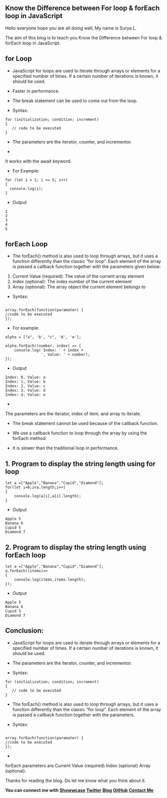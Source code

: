 ## Know the Difference between For loop & forEach loop in JavaScript

Hello everyone hope you are all doing well, My name is Surya L.

The aim of this blog is to teach you Know the Difference between For loop & forEach loop in JavaScript.

## for Loop

- JavaScript for loops are used to iterate through arrays or elements for a specified number of times. If a certain number of iterations is known, it should be used.

- Faster in performance.

- The break statement can be used to come out from the loop.
- Syntax:

```
for (initialization; condition; increment)  
{  
   // code to be executed
}
```

- The parameters are the iterator, counter, and incrementor.

- 
It works with the await keyword.


- For Example:
```
for (let i = 1; i <= 5; i++)
{
  console.log(i);
}
```

- Output
```
1
2
3
4
5
```

## forEach Loop
- The forEach() method is also used to loop through arrays, but it uses a function differently than the classic “for loop”. Each element of the array is passed a callback function together with the parameters given below:

1. Current Value (required): The value of the current array element
2. Index (optional): The index number of the current element
3. Array (optional): The array object the current element belongs to

- Syntax:

```

array.forEach(function(paramater) {
//code to be executed
});
```

- For example:

```
alpha = ["a", 'b', "c", 'd', 'e'];

alpha.forEach((number, index) => {
    console.log('Index: ' + index + 
                ', Value: ' + number);
});

```
- Output

```
Index: 0, Value: a 
Index: 1, Value: b 
Index: 2, Value: c 
Index: 3, Value: d 
Index: 4, Value: e
```

- 
The parameters are the iterator, index of item, and array to iterate.

- The break statement cannot be used because of the callback function.
- We use a callback function to loop through the array by using the forEach method.

- 	It is slower than the traditional loop in performance.

## 1. Program to display the string length using for loop

```
let a =["Apple","Banana","Cupid","Diamond"];
for(let i=0;i<a.length;i++)
{
    console.log(a[i],a[i].length);
}
```

- Output

```
Apple 5
Banana 6
Cupid 5
Diamond 7
```
## 2. Program to display the string length using forEach loop
```
let a =["Apple","Banana","Cupid","Diamond"];
a.forEach((items)=>
{
    console.log(items,items.length);
});
```

- Output

```
Apple 5
Banana 6
Cupid 5
Diamond 7
```
## Conclusion:
- JavaScript for loops are used to iterate through arrays or elements for a specified number of times. If a certain number of iterations is known, it should be used.

- The parameters are the iterator, counter, and incrementor.

- Syntax:

```
for (initialization; condition; increment)  
{  
   // code to be executed
}
```

- The forEach() method is also used to loop through arrays, but it uses a function differently than the classic “for loop”. Each element of the array is passed a callback function together with the parameters.

- Syntax:

```

array.forEach(function(paramater) {
//code to be executed
});
```

- 
forEach parameters  are 
  Current Value (required)
  Index (optional)
  Array (optional).

Thanks for reading the blog. Do let me know what you think about it.

**You can connect me with <a href="https://www.showwcase.com/suryal8991">Showwcase</a>
<a href="https://twitter.com/SURYA_L1998">Twitter</a>
<a href="https://blog.surya-l.com/">Blog</a>
<a href="https://github.com/Surya8991">GitHub</a>
<a href="mailto:contact@surya-l.com">Contact Me</a>**